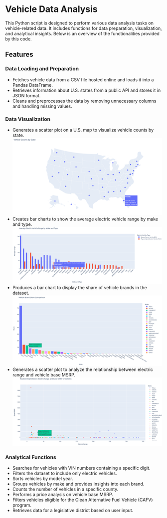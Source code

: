 # Vehicle Data Analysis

This Python script is designed to perform various data analysis tasks on vehicle-related data. It includes functions for data preparation, visualization, and analytical insights. Below is an overview of the functionalities provided by this code.

## Features

### Data Loading and Preparation

- Fetches vehicle data from a CSV file hosted online and loads it into a Pandas DataFrame.
- Retrieves information about U.S. states from a public API and stores it in JSON format.
- Cleans and preprocesses the data by removing unnecessary columns and handling missing values.

### Data Visualization

- Generates a scatter plot on a U.S. map to visualize vehicle counts by state.
  ![Brand Share Bar Chart](imgs/3.png)
- Creates bar charts to show the average electric vehicle range by make and type.
  ![Scatter Plot](imgs/1.png)
- Produces a bar chart to display the share of vehicle brands in the dataset.
  ![Bar Charts](imgs/2.png)
- Generates a scatter plot to analyze the relationship between electric range and vehicle base MSRP.
  ![Electric Range vs. MSRP Scatter Plot](imgs/4.png)

### Analytical Functions

- Searches for vehicles with VIN numbers containing a specific digit.
- Filters the dataset to include only electric vehicles.
- Sorts vehicles by model year.
- Groups vehicles by make and provides insights into each brand.
- Counts the number of vehicles in a specific county.
- Performs a price analysis on vehicle base MSRP.
- Filters vehicles eligible for the Clean Alternative Fuel Vehicle (CAFV) program.
- Retrieves data for a legislative district based on user input.
